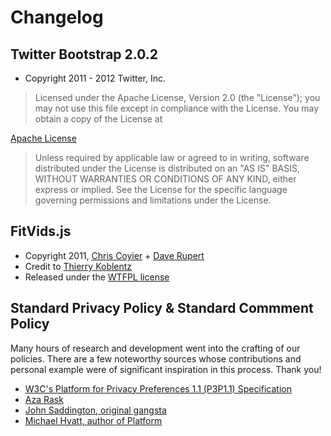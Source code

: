 # Changelog

## Twitter Bootstrap 2.0.2

* Copyright 2011 - 2012 Twitter, Inc.

> Licensed under the Apache License, Version 2.0 (the "License");
> you may not use this file except in compliance with the License.
> You may obtain a copy of the License at

[Apache License](http://www.apache.org/licenses/LICENSE-2.0)

> Unless required by applicable law or agreed to in writing, software
> distributed under the License is distributed on an "AS IS" BASIS,
> WITHOUT WARRANTIES OR CONDITIONS OF ANY KIND, either express or implied.
> See the License for the specific language governing permissions and
> limitations under the License.

## FitVids.js

* Copyright 2011, [Chris Coyier](http://css-tricks.com) + [Dave Rupert](http://daverupert.com)
* Credit to [Thierry Koblentz](http://www.alistapart.com/articles/creating-intrinsic-ratios-for-video/)
* Released under the [WTFPL license](http://sam.zoy.org/wtfpl/)

## Standard Privacy Policy & Standard Commment Policy

Many hours of research and development went into the crafting of our policies. There are a few noteworthy sources whose contributions and personal example were of significant inspiration in this process. Thank you!

* [W3C's Platform for Privacy Preferences 1.1 (P3P1.1) Specification](http://www.w3.org/TR/P3P11/)
* [Aza Rask](http://www.azarask.in/blog/post/privacy-icons/)
* [John Saddington, original gangsta](http://tentblogger.com)
* [Michael Hyatt, author of Platform](http://michaelhyatt.com)

